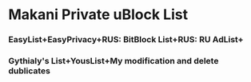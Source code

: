 # Makani Private uBlock List

### EasyList+EasyPrivacy+RUS: BitBlock List+RUS: RU AdList+
###  Gythialy's List+YousList+My modification and delete dublicates
